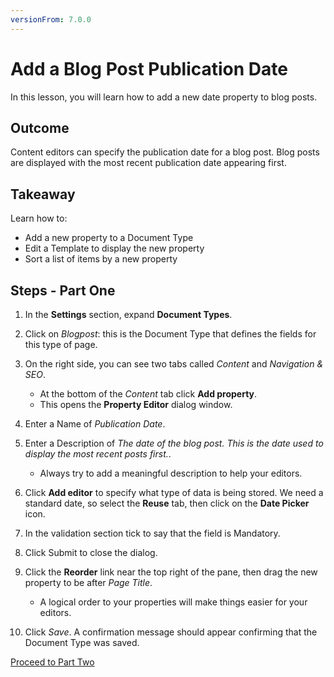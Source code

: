 ```yaml
---
versionFrom: 7.0.0
---
```


# Add a Blog Post Publication Date

In this lesson, you will learn how to add a new date property to blog posts.

## Outcome

Content editors can specify the publication date for a blog post. Blog posts are displayed with the most recent publication date appearing first.

## Takeaway

Learn how to:

* Add a new property to a Document Type
* Edit a Template to display the new property
* Sort a list of items by a new property

## Steps - Part One

1. In the **Settings** section, expand **Document Types**.
2. Click on *Blogpost*: this is the Document Type that defines the fields for this type of page.
3. On the right side, you can see two tabs called *Content* and *Navigation & SEO*. 

    * At the bottom of the *Content* tab click **Add property**.  
    * This opens the **Property Editor** dialog window.

4. Enter a Name of *Publication Date*.
5. Enter a Description of *The date of the blog post. This is the date used to display the most recent posts first.*.  

    * Always try to add a meaningful description to help your editors.

6. Click **Add editor** to specify what type of data is being stored.  We need a standard date, so select the **Reuse** tab, then click on the **Date Picker** icon.
7. In the validation section tick to say that the field is Mandatory.
8. Click Submit to close the dialog.
9. Click the **Reorder** link near the top right of the pane, then drag the new property to be after *Page Title*. 
    * A logical order to your properties will make things easier for your editors.
10. Click *Save*. A confirmation message should appear confirming that the Document Type was saved.

[Proceed to Part Two](part-2.md)

